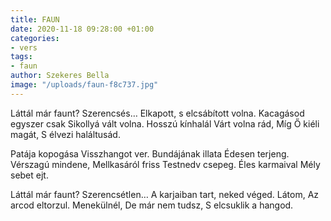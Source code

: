 ```yaml
---
title: FAUN
date: 2020-11-18 09:28:00 +01:00
categories:
- vers
tags:
- faun
author: Szekeres Bella
image: "/uploads/faun-f8c737.jpg"
---
```


Láttál már faunt?
Szerencsés…
Elkapott, s elcsábított volna.
Kacagásod egyszer csak
Sikollyá vált volna.
Hosszú kínhalál
Várt volna rád,
Míg Ő kiéli magát,
S élvezi haláltusád.


Patája kopogása
Visszhangot ver.
Bundájának illata
Édesen terjeng.
Vérszagú mindene,
Mellkasáról friss
Testnedv csepeg.
Éles karmaival 
Mély sebet ejt.


Láttál már faunt?
Szerencsétlen…
A karjaiban tart,
neked véged.
Látom,
Az arcod eltorzul.
Menekülnél,
De már nem tudsz,
S elcsuklik a hangod. 
